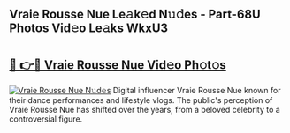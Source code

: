## Vraie Rousse Nue Le𝚊k𝚎d N𝚞𝚍es - Part-68U Photos Vid𝚎o Le𝚊ks WkxU3

# <h2><a href="http://fb0nn0.evod.top/?m=Vraie+Rousse+Nue">🔗 👉🔴 Vraie Rousse Nue Vid𝚎o Ph𝚘t𝚘s</a></h2>

[![Vraie Rousse Nue N𝚞d𝚎s](https://i.imgur.com/8V9OHl7.gif)](http://fb0nn0.evod.top/?m=Vraie+Rousse+Nue)
Digital influencer Vraie Rousse Nue known for their dance performances and lifestyle vlogs. The public's perception of Vraie Rousse Nue has shifted over the years, from a beloved celebrity to a controversial figure. 
